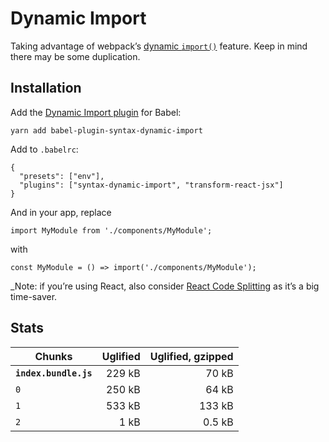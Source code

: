 # Dynamic Import

Taking advantage of webpack’s
[dynamic `import()`](https://webpack.js.org/guides/code-splitting/#dynamic-imports)
feature. Keep in mind there may be some duplication.

## Installation

Add the [Dynamic Import plugin](https://www.npmjs.com/package/babel-plugin-syntax-dynamic-import) for Babel:

```
yarn add babel-plugin-syntax-dynamic-import
```

Add to `.babelrc`:

```
{
  "presets": ["env"],
  "plugins": ["syntax-dynamic-import", "transform-react-jsx"]
}
```

And in your app, replace

```
import MyModule from './components/MyModule';
```

with

```
const MyModule = () => import('./components/MyModule');
```

_Note: if you’re using React, also consider
[React Code Splitting](https://github.com/didierfranc/react-code-splitting)
as it’s a big time-saver.

## Stats

| Chunks                | Uglified | Uglified, gzipped |
|-----------------------|---------:|------------------:|
| **`index.bundle.js`** |   229 kB |             70 kB |
| `0`                   |   250 kB |             64 kB |
| `1`                   |   533 kB |            133 kB |
| `2`                   |     1 kB |            0.5 kB |
